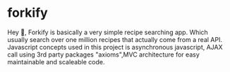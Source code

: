 # forkify
Hey 👋,
Forkify is basically a very simple recipe searching app. Which usually search over one million recipes that actually come from a real API. Javascript concepts used in this project is asynchronous javascript, AJAX call using 3rd party packages "axioms",MVC architecture for easy maintainable and scaleable code.
